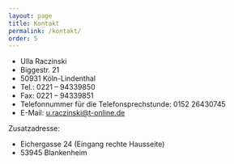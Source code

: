 ```yaml
---
layout: page
title: Kontakt
permalink: /kontakt/
order: 5
---
```


 - Ulla Raczinski
 - Biggestr. 21
 - 50931 Köln-Lindenthal
 - Tel.: 0221 – 94339850
 - Fax: 0221 – 94339851
 - Telefonnummer für die Telefonsprechstunde: 0152 26430745
 - E-Mail: u.raczinski@t-online.de

Zusatzadresse:
 - Eichergasse 24 (Eingang rechte Hausseite)
 - 53945 Blankenheim

